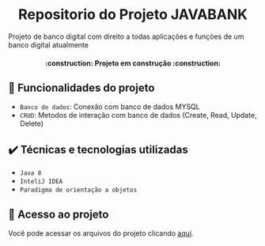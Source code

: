 <h1 align="center">Repositorio do Projeto JAVABANK</h1>

Projeto de banco digital com direito a todas aplicações e funções de um banco digital atualmente


<h4 align="center"> 
    :construction:  Projeto em construção  :construction:
</h4>


## :hammer: Funcionalidades do projeto

- `Banco de dados`: Conexão com banco de dados MYSQL 
- `CRUD`: Metodos de interação com banco de dados (Create, Read, Update, Delete)


## ✔️ Técnicas e tecnologias utilizadas

- ``Java 8``
- ``InteliJ IDEA``
- ``Paradigma de orientação a objetos``


## 📁 Acesso ao projeto
Você pode acessar os arquivos do projeto clicando [aqui](https://github.com/mauriciojdk/JavaBank/tree/master/src).

